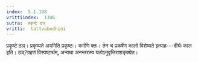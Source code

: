 ```yaml
---
index:  5.1.108
vrittiindex:  1346
sutra:  प्रकृष्टे ठञ्
vritti:  tattvabodhini 
---
```


प्रकृष्टे ठञ्। प्रकृष्यते अयमिति प्रकृष्टः। कर्मणि क्तः। तेन च प्रकर्षेण कालो विशेष्यते इत्याह---दीर्घः काल इति। ठञ्?ग्रहणं विस्पष्टार्थम्, अन्यथा अनन्तरस्य यतोऽनुवृत्तिराशङ्क्येत।


